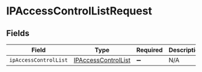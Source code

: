 # IPAccessControlListRequest


## Fields

| Field                                                             | Type                                                              | Required                                                          | Description                                                       |
| ----------------------------------------------------------------- | ----------------------------------------------------------------- | ----------------------------------------------------------------- | ----------------------------------------------------------------- |
| `ipAccessControlList`                                             | [IPAccessControlList](../../models/shared/ipaccesscontrollist.md) | :heavy_minus_sign:                                                | N/A                                                               |